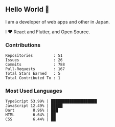 ## Hello World 👋

I am a developer of web apps and other in Japan.

I ❤️ React and Flutter, and Open Source.

### Contributions

<!-- contributions start -->

    Repositories         : 51
    Issues               : 26
    Commits              : 788
    Pull-Requests        : 167
    Total Stars Earned   : 5
    Total Contributed To : 1

<!-- contributions end -->

### Most Used Languages

<!-- most-used-languages start -->

    TypeScript 53.99% | ████████████████████
    JavaScript 12.49% | █████
    Dart        8.96% | ███
    HTML        6.64% | ██
    CSS         6.44% | ██

<!-- most-used-languages end -->
